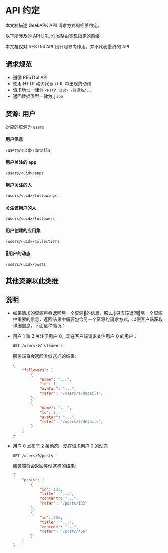 # API 约定

本文档描述 GeekAPK API 请求方式的相关约定。

以下所涉及的 API URL 均省略由实现指定的前缀。

本文档仅对 RESTful API 设计起导向作用，并不代表最终的 API

## 请求规范
* 遵循 RESTful API
* 使用 HTTP 动词代替 URL 中出现的动词
* 请求地址一律为 `<HTTP 动词> /资源名/...`
* 返回数据类型一律为 `json`

## 资源: 用户
对应的资源为 `users`

#### 用户信息
    /users/<uid>/details

#### 用户关注的 app
    /users/<uid>/apps

#### 用户关注的人
    /users/<uid>/followings

#### 关注该用户的人
    /users/<uid>/followers

#### 用户创建的应用集
    /users/<uid>/collections

#### 用户的动态
    /users/<uid>/posts

## 其他资源以此类推

## 说明
* 如果请求的资源将会返回另一个资源的信息，那么只应该返回另一个资源中重要的信息，返回结果中需要包含另一个资源的请求方式，以便客户端获取详细信息。下面这种情况：


* 用户 1 和 2 关注了用户 0，现在客户端请求关注用户 0 的用户：
    ```
    GET /users/0/followers  
    ```

    服务端将会返回类似这样的结果:
    ```json
    {
        "followers": [
            {
                "name": "...",
                "id": 1,
                "avatar": "...",
                "refer": "/users/1/details",
            },
            {
                "name": "...",
                "id": 2,
                "avatar": "...",
                "refer": "/users/2/details",
            }
        ]
    }
    ```

* 用户 0 发布了 2 条动态，现在请求用户 0 的动态
    ```
    GET /users/0/posts
    ```
    服务端将会返回类似这样的结果:
    ```json
    {
        "posts": [
            {
                "id": 123,
                "title": "...",
                "content": "...",
                "refer": "/posts/123"
            },
            {
                "id": 456,
                "title": "...",
                "content": "...",
                "refer": "/posts/456"
            }
        ]
    }
    ```
